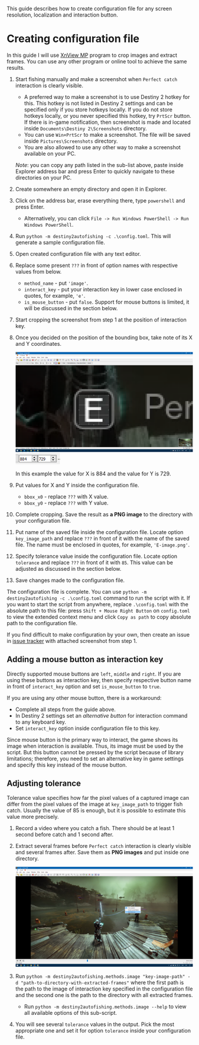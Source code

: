 This guide describes how to create configuration file for any screen resolution,
localization and interaction button.

# Creating configuration file

In this guide I will use [XnView MP](https://www.xnview.com/en/xnviewmp/)
program to crop images and extract frames. You can use any other program or online tool
to achieve the same results.

1. Start fishing manually and make a screenshot
   when `Perfect catch` interaction is clearly visible.
    - A preferred way to make a screenshot is to use Destiny 2 hotkey for this.
      This hotkey is not listed in Destiny 2 settings and can be specified only
      if you store hotkeys locally. If you do not store hotkeys locally,
      or you never specified this hotkey, try `PrtScr` button. If there is in-game notification,
      then screenshot is made and located inside `Documents\Destiny 2\Screenshots` directory.
    - You can use `Win+PrtScr` to make a screenshot. The file will be saved inside
      `Pictures\Screenshots` directory.
    - You are also allowed to use any other way to make a screenshot available on your PC.

   *Note*: you can copy any path listed in the sub-list above, paste inside Explorer address bar
   and press Enter to quickly navigate to these directories on your PC.
2. Create somewhere an empty directory and open it in Explorer.
3. Click on the address bar, erase everything there, type `powershell` and press Enter.
    - Alternatively, you can click `File -> Run Windows PowerShell -> Run Windows PowerShell`.
4. Run `python -m destiny2autofishing -c .\config.toml`.
   This will generate a sample configuration file.
5. Open created configuration file with any text editor.
6. Replace some present `???` in front of option names with respective values from below.
    - `method_name` - put `'image'`.
    - `interact_key` - put your interaction key in lower case enclosed in quotes,
      for example, `'e'`.
    - `is_mouse_button` - put `false`. Support for mouse buttons is limited,
      it will be discussed in the section below.
7. Start cropping the screenshot from step 1 at the position of interaction key.
8. Once you decided on the position of the bounding box, take note of its X and Y coordinates.

   ![](./config-guide/cropping-image.png)
   ![](./config-guide/cropping-values.png)

   In this example the value for X is 884 and the value for Y is 729.
9. Put values for X and Y inside the configuration file.
    - `bbox_x0` - replace `???` with X value.
    - `bbox_y0` - replace `???` with Y value.
10. Complete cropping. Save the result as **a PNG image** to the directory
    with your configuration file.
11. Put name of the saved file inside the configuration file. Locate option
    `key_image_path` and replace `???` in front of it with the name of the saved file.
    The name must be enclosed in quotes, for example, `'E-image.png'`.
12. Specify tolerance value inside the configuration file. Locate option `tolerance`
    and replace `???` in front of it with `85`.
    This value can be adjusted as discussed in the section below.
13. Save changes made to the configuration file.

The configuration file is complete. You can use `python -m destiny2autofishing -c .\config.toml`
command to run the script with it. If you want to start the script from anywhere,
replace `.\config.toml` with the absolute path to this file:
press `Shift + Mouse Right Button` on `config.toml` to view the extended context menu
and click `Copy as path` to copy absolute path to the configuration file.

If you find difficult to make configuration by your own, then create an issue in
[issue tracker](https://github.com/Prometheus3375/destiny2-auto-fishing/issues)
with attached screenshot from step 1.

## Adding a mouse button as interaction key

Directly supported mouse buttons are `left`, `middle` and `right`.
If you are using these buttons as interaction key,
then specify respective button name in front of `interact_key` option
and set `is_mouse_button` to `true`.

If you are using any other mouse button, there is a workaround:

- Complete all steps from the guide above.
- In Destiny 2 settings set an *alternative button* for interaction command to any keyboard key.
- Set `interact_key` option inside configuration file to this key.

Since mouse button is the primary way to interact,
the game shows its image when interaction is available.
Thus, its image must be used by the script. But this button cannot be pressed by the script
because of library limitations; therefore, you need to set an alternative key in
game settings and specify this key instead of the mouse button.

## Adjusting tolerance

Tolerance value specifies how far the pixel values of a captured image can differ
from the pixel values of the image at `key_image_path` to trigger fish catch.
Usually the value of 85 is enough, but it is possible to estimate this value more precisely.

1. Record a video where you catch a fish. There should be at least 1 second before catch
   and 1 second after.
2. Extract several frames before `Perfect catch` interaction is clearly visible
   and several frames after. Save them as **PNG images** and put inside one directory.

   ![](./config-guide/extracting-frames.png)
3. Run `python -m destiny2autofishing.methods.image "key-image-path"
   -d "path-to-directory-with-extracted-frames"` where the first path
   is the path to the image of interaction key specified in the configuration file
   and the second one is the path to the directory with all extracted frames.
    - Run `python -m destiny2autofishing.methods.image --help`
      to view all available options of this sub-script.
4. You will see several `tolerance` values in the output. Pick the most appropriate one
   and set it for option `tolerance` inside your configuration file.
